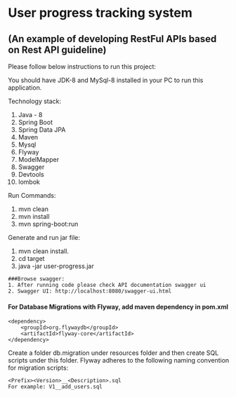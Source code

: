 # User progress tracking system 
## (An example of developing RestFul APIs based on Rest API guideline)

Please follow below instructions to run this project:


You should have JDK-8 and MySql-8 installed in your PC to run this application.


Technology stack:
1. Java - 8
2. Spring Boot 
3. Spring Data JPA
4. Maven
5. Mysql
6. Flyway
7. ModelMapper
8. Swagger
9. Devtools
10. lombok

Run Commands:
1. mvn clean
2. mvn install
3. mvn spring-boot:run

Generate and run jar file:
1. mvn clean install.
2. cd target
3. java -jar user-progress.jar
```
###Browse swagger:
1. After running code please check API documentation swagger ui 
2. Swagger UI: http://localhost:8080/swagger-ui.html
```

#### For Database Migrations with Flyway, add maven dependency in pom.xml

```
<dependency>
    <groupId>org.flywaydb</groupId>
    <artifactId>flyway-core</artifactId>
</dependency>
```
Create a folder db.migration under resources folder and then
create SQL scripts under this folder. 
Flyway adheres to the following naming convention for migration scripts:
```
<Prefix><Version>__<Description>.sql
For example: V1__add_users.sql
```
